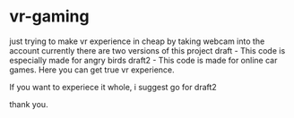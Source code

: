 # vr-gaming
just trying to make vr experience in cheap by taking webcam into the account
currently there are two versions of this project 
draft - This code is especially made for angry birds
draft2 - This code is made for online car games. Here you can get true vr experience.

If you want to experiece it whole, i suggest go for draft2

thank you.
